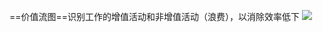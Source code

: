 ==价值流图==识别工作的增值活动和非增值活动（浪费），以消除效率低下
![](https://raw.githubusercontent.com/a812305914/PMP/main/img/202210171319452.png)
